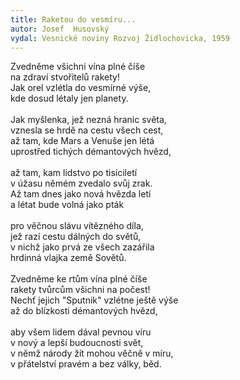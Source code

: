 ```yaml
---
title: Raketou do vesmíru...
autor: Josef  Husovský
vydal: Vesnické noviny Rozvoj Židlochovicka, 1959
---
```

Zvedněme všichni vína plné číše\
na zdraví stvořitelů rakety!\
Jak orel vzlétla do vesmírné výše,\
kde dosud létaly jen planety.\
\
Jak myšlenka, jež nezná hranic světa,\
vznesla se hrdě na cestu všech cest,\
až tam, kde Mars a Venuše jen létá\
uprostřed tichých démantových hvězd,\
\
až tam, kam lidstvo po tisíciletí\
v úžasu němém zvedalo svůj zrak.\
Až tam dnes jako nová hvězda letí\
a létat bude volná jako pták\
\
pro věčnou slávu vítězného díla,\
jež razí cestu dálných do světů,\
v nichž jako prvá ze všech zazářila\
hrdinná vlajka země Sovětů.\
\
Zvedněme ke rtům vína plné číše\
rakety tvůrcům všichni na počest!\
Nechť jejich "Sputnik" vzlétne ještě výše\
až do blízkosti démantových hvězd,\
\
aby všem lidem dával pevnou víru\
v nový a lepší budoucnosti svět,\
v němž národy žít mohou věčně v míru,\
v přátelství pravém a bez války, běd.
